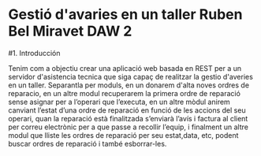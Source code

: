 # Gestió d'avaries en un taller Ruben Bel Miravet DAW 2

#1. Introducción

Tenim com a objectiu crear una aplicació web basada en REST per a un servidor d'asistencia tecnica que siga capaç de realitzar la gestio d'averies en un taller. Separantla per moduls, en un donarem d'alta noves ordres de reparacio, en un altre modul recuperarem la primera ordre de reparació sense asignar per a l’operari que l’executa, en un altre mòdul anirem canviant l’estat d’una ordre de reparació en funció de les accions del seu operari, quan la reparació està finalitzada s’enviarà l’avís i factura al client per correu electrònic per a que passe a recollir l’equip, i finalment un altre modul que lliste les ordres de reparació per seu estat,data, etc, podent buscar ordres de reparació i també esborrar-les.





